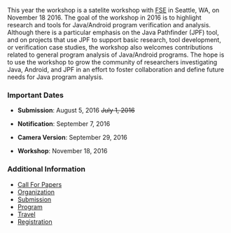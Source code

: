 This year the workshop is a satelite workshop with
[FSE](http://www.cs.ucdavis.edu/fse2016/) in Seattle, WA, on November
18 2016. The goal of the workshop in 2016 is to highlight research and
tools for Java/Android program verification and analysis. Although
there is a particular emphasis on the Java Pathfinder (JPF) tool, and
on projects that use JPF to support basic research, tool development,
or verification case studies, the workshop also welcomes contributions
related to general program analysis of Java/Android programs. The hope
is to use the workshop to grow the community of researchers
investigating Java, Android, and JPF in an effort to foster
collaboration and define future needs for Java program analysis.

### Important Dates

* **Submission**: August 5, 2016 ~~July 1, 2016~~

* **Notification**: September 7, 2016

* **Camera Version**: September 29, 2016

* **Workshop**: November 18, 2016

### Additional Information
   * [Call For Papers](JPF-Workshop-2016-Call-For-Papers)
   * [Organization](JPF-Workshop-2016-Organization)
   * [Submission](JPF-Workshop-2016-Submission)
   * [Program](JPF-Workshop-2016-Program)
   * [Travel](JPF-Workshop-2016-Travel)
   * [Registration](JPF-Workshop-2016-Registration)
